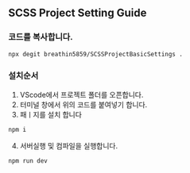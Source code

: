 ## SCSS Project Setting Guide

### 코드를 복사합니다.
```bash
npx degit breathin5859/SCSSProjectBasicSettings . 
```

### 설치순서
1. VScode에서 프로젝트 폴더를 오픈합니다.
2. 터미널 창에서 위의 코드를 붙여넣기 합니다.
3. 패ㅣ지를 설치 합니다

```bash
npm i
```

4. 서버실행 및 컴파일을 실행합니다.

```bash
npm run dev
```